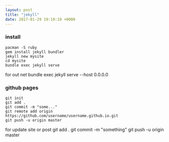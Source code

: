 ```yaml
---
layout: post
title: "jekyll"
date: 2017-01-29 19:19:19 +0000
---
```


### install 
    pacman -S ruby
    gem install jekyll bundler
    jekyll new mysite
    cd mysite
    bundle exec jekyll serve
for out net
    bundle exec jekyll serve --host 0.0.0.0

### github pages
    git init
    git add .
    git commit -m "some..."
    git remote add origin https://github.com/username/username.github.io.git
    git push -u origin master
for update site or post
    git add .
    git commit -m "something"
    git push -u origin master


